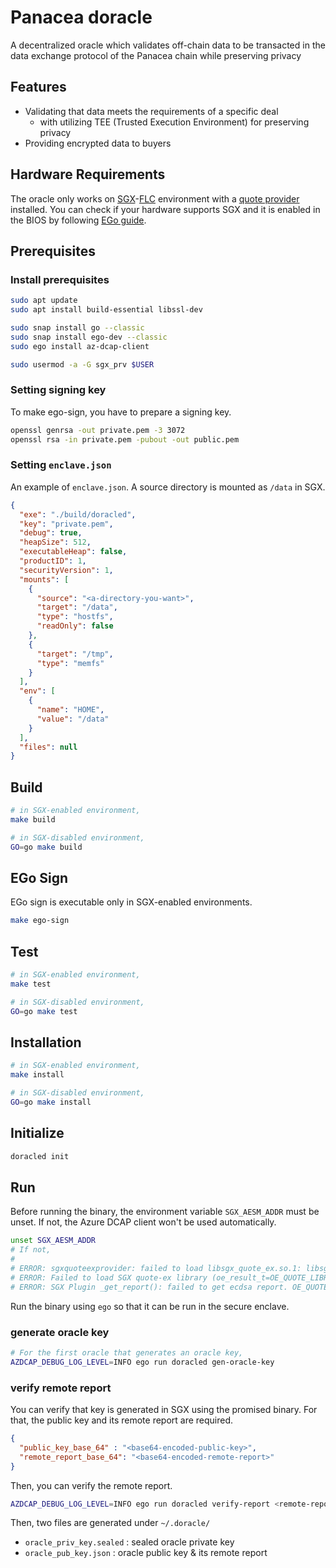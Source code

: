 # Panacea doracle

A decentralized oracle which validates off-chain data to be transacted in the data exchange protocol of the Panacea chain while preserving privacy

## Features

- Validating that data meets the requirements of a specific deal
    - with utilizing TEE (Trusted Execution Environment) for preserving privacy
- Providing encrypted data to buyers


## Hardware Requirements

The oracle only works on [SGX](https://www.intel.com/content/www/us/en/developer/tools/software-guard-extensions/overview.html)-[FLC](https://github.com/intel/linux-sgx/blob/master/psw/ae/ref_le/ref_le.md) environment with a [quote provider](https://docs.edgeless.systems/ego/#/reference/attest) installed.
You can check if your hardware supports SGX and it is enabled in the BIOS by following [EGo guide](https://docs.edgeless.systems/ego/#/getting-started/troubleshoot?id=hardware).


## Prerequisites

### Install prerequisites

```bash
sudo apt update
sudo apt install build-essential libssl-dev

sudo snap install go --classic
sudo snap install ego-dev --classic
sudo ego install az-dcap-client

sudo usermod -a -G sgx_prv $USER
```

### Setting signing key

To make ego-sign, you have to prepare a signing key.  

```bash
openssl genrsa -out private.pem -3 3072
openssl rsa -in private.pem -pubout -out public.pem
```

### Setting `enclave.json`

An example of `enclave.json`.
A source directory is mounted as `/data` in SGX.

```json
{
  "exe": "./build/doracled",
  "key": "private.pem",
  "debug": true,
  "heapSize": 512,
  "executableHeap": false,
  "productID": 1,
  "securityVersion": 1,
  "mounts": [
    {
      "source": "<a-directory-you-want>",
      "target": "/data",
      "type": "hostfs",
      "readOnly": false
    },
    {
      "target": "/tmp",
      "type": "memfs"
    }
  ],
  "env": [
    {
      "name": "HOME",
      "value": "/data"
    }
  ],
  "files": null
}
```

## Build

```bash
# in SGX-enabled environment,
make build

# in SGX-disabled environment,
GO=go make build
```

## EGo Sign

EGo sign is executable only in SGX-enabled environments.

```bash
make ego-sign
```

## Test

```bash
# in SGX-enabled environment,
make test

# in SGX-disabled environment,
GO=go make test
```

## Installation

```bash
# in SGX-enabled environment,
make install

# in SGX-disabled environment,
GO=go make install
```

## Initialize

```bash
doracled init
```

## Run

Before running the binary, the environment variable `SGX_AESM_ADDR` must be unset.
If not, the Azure DCAP client won't be used automatically.
```bash
unset SGX_AESM_ADDR
# If not,
#
# ERROR: sgxquoteexprovider: failed to load libsgx_quote_ex.so.1: libsgx_quote_ex.so.1: cannot open shared object file: No such file or directory [openenclave-src/host/sgx/linux/sgxquoteexloader.c:oe_sgx_load_quote_ex_library:118]
# ERROR: Failed to load SGX quote-ex library (oe_result_t=OE_QUOTE_LIBRARY_LOAD_ERROR) [openenclave-src/host/sgx/sgxquote.c:oe_sgx_qe_get_target_info:688]
# ERROR: SGX Plugin _get_report(): failed to get ecdsa report. OE_QUOTE_LIBRARY_LOAD_ERROR (oe_result_t=OE_QUOTE_LIBRARY_LOAD_ERROR) [openenclave-src/enclave/sgx/attester.c:_get_report:320]
```

Run the binary using `ego` so that it can be run in the secure enclave.

### generate oracle key

```bash
# For the first oracle that generates an oracle key,
AZDCAP_DEBUG_LOG_LEVEL=INFO ego run doracled gen-oracle-key
```

### verify remote report

You can verify that key is generated in SGX using the promised binary.
For that, the public key and its remote report are required.

```json
{
  "public_key_base_64" : "<base64-encoded-public-key>",
  "remote_report_base_64": "<base64-encoded-remote-report>"
}
```

Then, you can verify the remote report.

```bash
AZDCAP_DEBUG_LOG_LEVEL=INFO ego run doracled verify-report <remote-report-path>
```

Then, two files are generated under `~/.doracle/`
- `oracle_priv_key.sealed` : sealed oracle private key
- `oracle_pub_key.json` : oracle public key & its remote report
